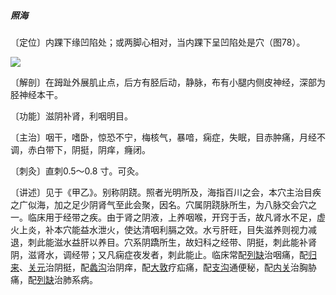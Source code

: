 ##### 照海

〔定位〕内踝下缘凹陷处；或两脚心相对，当内踝下呈凹陷处是穴（图78）。

![](img/图78.jpg)

〔解剖〕在𧿹趾外展肌止点，后方有胫后动，静脉，布有小腿内侧皮神经，深部为胫神经本干。

〔功能〕滋阴补肾，利咽明目。

〔主治〕咽干，嗜卧，惊恐不宁，梅核气，暴喑，痫症，失眠，目赤肿痛，月经不调，赤白带下，阴挺，阴痒，癃闭。

〔刺灸〕直刺0.5〜0.8 寸。可灸。  

〔讲述〕见于《甲乙》。别称阴跷。照者光明所及，海指百川之会，本穴主治目疾之广似海，加之足少阴肾气至此会聚，因名。穴属阴跷脉所生，为八脉交会穴之一。临床用于经带之疾。由于肾之阴液，上养咽喉，开窍于舌，故凡肾水不足，虚火上炎，补本穴能益水泄火，使达清咽利膈之效。水亏肝旺，目失滋养则视力减退，刺此能滋水益肝以养目。穴系阴蹻所生，故妇科之经带、阴挺，刺此能补肾阴，滋肾水，调经带；又凡痫症夜发者，刺此能止。临床常配[列缺](https://www.gmzyjc.com/read/zjs/zjs3.1.1-3-0.1.1.3.7.md)治咽痛，配[归来](https://www.gmzyjc.com/read/zjs/zjs3.1.1-3-0.1.3.3.29.md)、[关元](https://www.gmzyjc.com/read/zjs/zjs3.2.1-0.1.1.3.4.md)治阴挺，配[蠡沟](https://www.gmzyjc.com/read/zjs/zjs3.1.9-12-0.0.4.3.5.md)治阴痒，配[大敦](https://www.gmzyjc.com/read/zjs/zjs3.1.9-12-0.0.4.3.1.md)疗疝痛，配[支沟](https://www.gmzyjc.com/read/zjs/zjs3.1.9-12-0.0.2.3.6.md)通便秘，配[内关](https://www.gmzyjc.com/read/zjs/zjs3.1.9-12-0.0.1.3.6.md)治胸胁痛，配[列缺](https://www.gmzyjc.com/read/zjs/zjs3.1.1-3-0.1.1.3.7.md)治肺系病。
